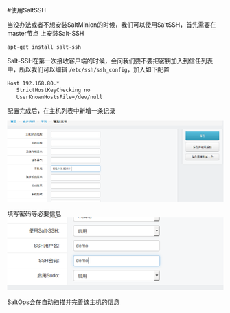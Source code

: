 #使用SaltSSH

当没办法或者不想安装SaltMinion的时候，我们可以使用SaltSSH，首先需要在master节点
上安装Salt-SSH

```
apt-get install salt-ssh
```

Salt-SSH在第一次接收客户端的时候，会问我们要不要把密钥加入到信任列表中，所以我们可以编辑
`/etc/ssh/ssh_config`，加入如下配置

```
Host 192.168.80.*
   StrictHostKeyChecking no
   UserKnownHostsFile=/dev/null
```

配置完成后，在主机列表中新增一条记录

![输入图片说明](img/SaltSSH.png)

填写密码等必要信息
![输入图片说明](img/Salt-SSH1.png)

SaltOps会在自动扫描并完善该主机的信息